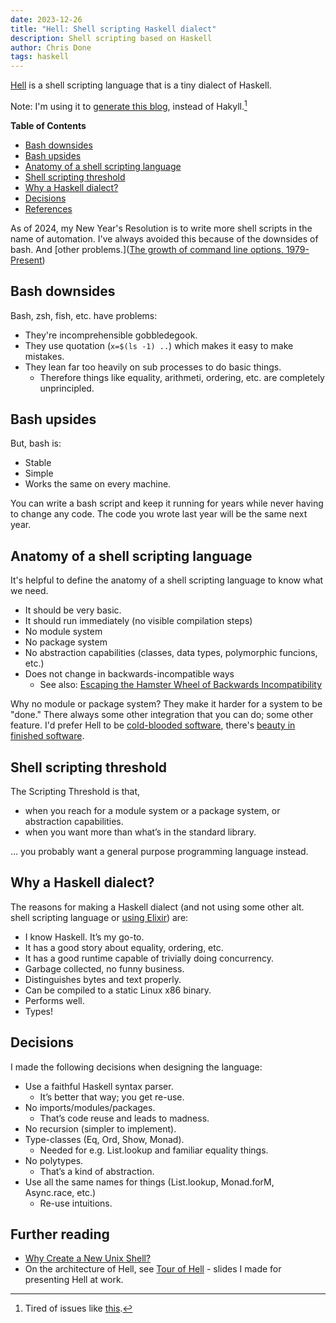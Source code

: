 ```yaml
---
date: 2023-12-26
title: "Hell: Shell scripting Haskell dialect"
description: Shell scripting based on Haskell
author: Chris Done
tags: haskell
---
```


[Hell](https://github.com/chrisdone/hell) is a shell scripting
language that is a tiny dialect of Haskell.

Note: I'm using it to [generate this
blog](https://github.com/chrisdone/hell/blob/main/examples/19-blog-generator.hell),
instead of Hakyll.[^1]

<!-- markdown-toc start - Don't edit this section. Run M-x markdown-toc-refresh-toc -->
**Table of Contents**

- [Bash downsides](#bash-downsides)
- [Bash upsides](#bash-upsides)
- [Anatomy of a shell scripting language](#anatomy-of-a-shell-scripting-language)
- [Shell scripting threshold](#shell-scripting-threshold)
- [Why a Haskell dialect?](#why-a-haskell-dialect)
- [Decisions](#decisions)
- [References](#references)

<!-- markdown-toc end -->

As of 2024, my New Year's Resolution is to write more shell scripts in
the name of automation. I've always avoided this because of the
downsides of bash. And [other problems.]([The growth of command line options, 1979-Present](https://danluu.com/cli-complexity/#maven))

## Bash downsides

Bash, zsh, fish, etc. have problems:

* They're incomprehensible gobbledegook.
* They use quotation (`x=$(ls -1) ..`) which makes it easy to make
  mistakes.
* They lean far too heavily on sub processes to do basic things.
  * Therefore things like equality, arithmeti, ordering, etc. are
    completely unprincipled.

## Bash upsides

But, bash is:

* Stable
* Simple
* Works the same on every machine.

You can write a bash script and keep it running for years while never
having to change any code. The code you wrote last year will be the
same next year.

## Anatomy of a shell scripting language

It's helpful to define the anatomy of a shell scripting language to
know what we need.

* It should be very basic.
* It should run immediately (no visible compilation steps)
* No module system
* No package system
* No abstraction capabilities (classes, data types, polymorphic
  funcions, etc.)
* Does not change in backwards-incompatible ways
  * See also: [Escaping the Hamster Wheel of Backwards Incompatibility](https://stevelosh.com/blog/2018/08/a-road-to-common-lisp/#s4-escaping-the-hamster-wheel-of-backwards-incompatibility)

Why no module or package system? They make it harder for a system to
be "done." There always some other integration that you can do; some
other feature. I'd prefer Hell to be [cold-blooded
software](https://dubroy.com/blog/cold-blooded-software/), there's
[beauty in finished
software](https://josem.co/the-beauty-of-finished-software/).

## Shell scripting threshold

The Scripting Threshold is that,

* when you reach for a module system or a package system, or abstraction capabilities.
* when you want more than what’s in the standard library.

… you probably want a general purpose programming language instead.

## Why a Haskell dialect?

The reasons for making a Haskell dialect (and not using some other
alt. shell scripting language or [using
Elixir](https://arathunku.com/b/2024/shell-scripting-with-elixir/))
are:

* I know Haskell. It’s my go-to.
* It has a good story about equality, ordering, etc.
* It has a good runtime capable of trivially doing concurrency.
* Garbage collected, no funny business.
* Distinguishes bytes and text properly.
* Can be compiled to a static Linux x86 binary.
* Performs well.
* Types!

## Decisions

I made the following decisions when designing the language:

* Use a faithful Haskell syntax parser.
  *  It’s better that way; you get re-use.
* No imports/modules/packages.
  *  That’s code reuse and leads to madness.
* No recursion (simpler to implement).
* Type-classes (Eq, Ord, Show, Monad).
  *  Needed for e.g. List.lookup and familiar equality things.
* No polytypes.
  *  That’s a kind of abstraction.
* Use all the same names for things (List.lookup, Monad.forM, Async.race, etc.)
  *  Re-use intuitions.

## Further reading

* [Why Create a New Unix Shell?](http://www.oilshell.org/blog/2018/01/28.html)
* On the architecture of Hell, see [Tour of
  Hell](/pdfs/tour-of-hell.pdf) - slides I made for presenting Hell at work.

[^1]: Tired of issues like [this](https://discourse.haskell.org/t/hakyll-error-watching-and-building/8834).
